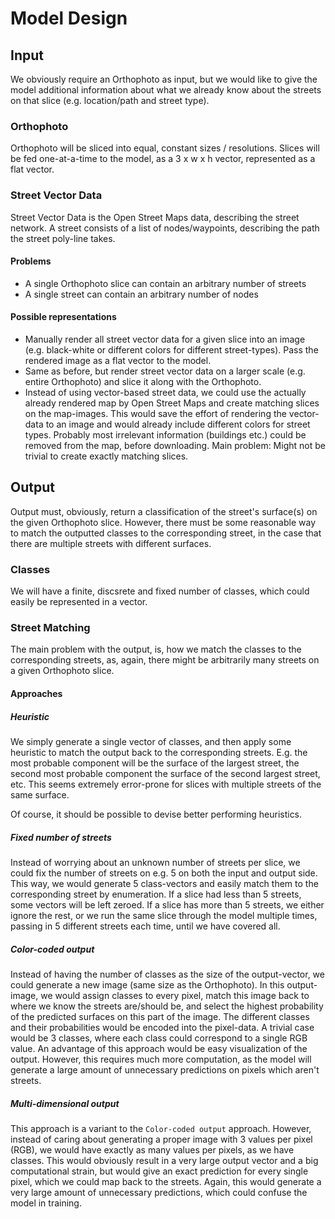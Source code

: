 # Model Design

## Input

We obviously require an Orthophoto as input, but we would like to give the model additional information about what we already know about the streets on that slice (e.g. location/path and street type).

### Orthophoto

Orthophoto will be sliced into equal, constant sizes / resolutions. Slices will be fed one-at-a-time to the model, as a 3 x w x h vector, represented as a flat vector.

### Street Vector Data

Street Vector Data is the Open Street Maps data, describing the street network. A street consists of a list of nodes/waypoints, describing the path the street poly-line takes.

#### Problems

* A single Orthophoto slice can contain an arbitrary number of streets
* A single street can contain an arbitrary number of nodes

#### Possible representations

* Manually render all street vector data for a given slice into an image (e.g. black-white or different colors for different street-types). Pass the rendered image as a flat vector to the model.
* Same as before, but render street vector data on a larger scale (e.g. entire Orthophoto) and slice it along with the Orthophoto.
* Instead of using vector-based street data, we could use the actually already rendered map by Open Street Maps and create matching slices on the map-images. This would save the effort of rendering the vector-data to an image and would already include different colors for street types. Probably most irrelevant information (buildings etc.) could be removed from the map, before downloading. Main problem: Might not be trivial to create exactly matching slices.

## Output

Output must, obviously, return a classification of the street's surface(s) on the given Orthophoto slice. However, there must be some reasonable way to match the outputted classes to the corresponding street, in the case that there are multiple streets with different surfaces.

### Classes

We will have a finite, discsrete and fixed number of classes, which could easily be represented in a vector.

### Street Matching

The main problem with the output, is, how we match the classes to the corresponding streets, as, again, there might be arbitrarily many streets on a given Orthophoto slice.

#### Approaches

##### Heuristic

We simply generate a single vector of classes, and then apply some heuristic to match the output back to the corresponding streets. E.g. the most probable component will be the surface of the largest street, the second most probable component the surface of the second largest street, etc. This seems extremely error-prone for slices with multiple streets of the same surface.

Of course, it should be possible to devise better performing heuristics.

##### Fixed number of streets

Instead of worrying about an unknown number of streets per slice, we could fix the number of streets on e.g. 5 on both the input and output side. This way, we would generate 5 class-vectors and easily match them to the corresponding street by enumeration. If a slice had less than 5 streets, some vectors will be left zeroed. If a slice has more than 5 streets, we either ignore the rest, or we run the same slice through the model multiple times, passing in 5 different streets each time, until we have covered all.

##### Color-coded output

Instead of having the number of classes as the size of the output-vector, we could generate a new image (same size as the Orthophoto). In this output-image, we would assign classes to every pixel, match this image back to where we know the streets are/should be, and select the highest probability of the predicted surfaces on this part of the image. The different classes and their probabilities would be encoded into the pixel-data. A trivial case would be 3 classes, where each class could correspond to a single RGB value. An advantage of this approach would be easy visualization of the output. However, this requires much more computation, as the model will generate a large amount of unnecessary predictions on pixels which aren't streets.

##### Multi-dimensional output

This approach is a variant to the `Color-coded output` approach. However, instead of caring about generating a proper image with 3 values per pixel (RGB), we would have exactly as many values per pixels, as we have classes. This would obviously result in a very large output vector and a big computational strain, but would give an exact prediction for every single pixel, which we could map back to the streets. Again, this would generate a very large amount of unnecessary predictions, which could confuse the model in training.
